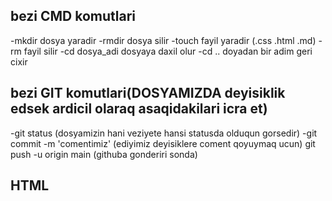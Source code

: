 ## bezi CMD komutlari
-mkdir dosya yaradir
-rmdir dosya silir
-touch fayil yaradir (.css .html .md)
-rm fayil silir
-cd dosya_adi  dosyaya daxil olur 
-cd .. doyadan bir adim geri cixir

## bezi GIT komutlari(DOSYAMIZDA deyisiklik edsek ardicil olaraq asaqidakilari icra et)

-git status (dosyamizin hani veziyete hansi statusda olduqun gorsedir)
-git commit -m 'comentimiz' (ediyimiz deyisiklere coment qoyuymaq ucun)
git push -u origin main (githuba gonderiri sonda)

## HTML 
